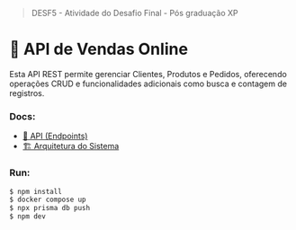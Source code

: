 > DESF5 - Atividade do Desafio Final - Pós graduação XP

# 🏪 API de Vendas Online

Esta API REST permite gerenciar Clientes, Produtos e Pedidos, oferecendo operações CRUD e funcionalidades adicionais como busca e contagem de registros.

### Docs:

-  [📌 API (Endpoints)](docs/api.md)
-  [🏗 Arquitetura do Sistema](docs/arquitetura.md)

### Run:

```bash
$ npm install
$ docker compose up
$ npx prisma db push
$ npm dev
```